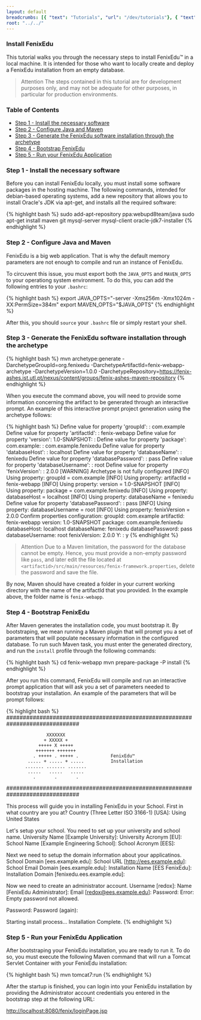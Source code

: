 ```yaml
---
layout: default
breadcrumbs: [{ "text": "Tutorials", "url": "/dev/tutorials"}, { "text": "Install FenixEdu", "url": "/dev/tutorials/install-fenix-edu" }]
root: "../../"
---
```


### Install FenixEdu

This tutorial walks you through the necessary steps to install FenixEdu™ in a local machine. It is intended for those who want to locally create and deploy a FenixEdu installation from an empty database.

> <span>Attention</span>
> The steps contained in this tutorial are for development purposes only, and may not be adequate for other purposes, in particular for production environments.

### Table of Contents
* [Step 1 - Install the necessary software](#toc_2)
* [Step 2 - Configure Java and Maven](#toc_3)
* [Step 3 - Generate the FenixEdu software installation through the archetype](#toc_4)
* [Step 4 - Bootstrap FenixEdu](#toc_5)
* [Step 5 - Run your FenixEdu Application](#toc_6)

### Step 1 - Install the necessary software
Before you can install FenixEdu locally, you must install some software packages in the hosting machine. The following commands, intended for debian-based operating systems, add a new repository that allows you to install Oracle's JDK via apt-get, and installs all the required software: 

{% highlight bash %}
sudo add-apt-repository ppa:webupd8team/java
sudo apt-get install maven git mysql-server mysql-client oracle-jdk7-installer
{% endhighlight %}

### Step 2 - Configure Java and Maven

FenixEdu is a big web application. That is why the default memory parameters are not enough to compile and run an instance of FenixEdu.

To circuvent this issue, you must export both the ```JAVA_OPTS``` and ```MAVEN_OPTS``` to your operationg system environment. To do this, you can add the following entries to your ```.bashrc```:

{% highlight bash %}
export JAVA_OPTS="-server -Xms256m -Xmx1024m -XX:PermSize=384m"
export MAVEN_OPTS="$JAVA_OPTS"
{% endhighlight %}

After this, you should ```source``` your ```.bashrc``` file or simply restart your shell.

### Step 3 - Generate the FenixEdu software installation through the archetype

{% highlight bash %}
mvn archetype:generate -DarchetypeGroupId=org.fenixedu -DarchetypeArtifactId=fenix-webapp-archetype -DarchetypeVersion=1.0.0 -DarchetypeRepository=https://fenix-ashes.ist.utl.pt/nexus/content/groups/fenix-ashes-maven-repository
{% endhighlight %}

When you execute the command above, you will need to provide some information concerning the artifact to be generated through an interactive prompt.
An example of this interactive prompt project generation using the archetype follows:

{% highlight bash %}
Define value for property 'groupId': : com.example
Define value for property 'artifactId': : fenix-webapp
Define value for property 'version':  1.0-SNAPSHOT: : 
Define value for property 'package':  com.example: : com.example.fenixedu
Define value for property 'databaseHost': : localhost
Define value for property 'databaseName': : fenixedu
Define value for property 'databasePassword': : pass
Define value for property 'databaseUsername': : root
Define value for property 'fenixVersion': : 2.0.0
[WARNING] Archetype is not fully configured
[INFO] Using property: groupId = com.example
[INFO] Using property: artifactId = fenix-webapp
[INFO] Using property: version = 1.0-SNAPSHOT
[INFO] Using property: package = com.example.fenixedu
[INFO] Using property: databaseHost = localhost
[INFO] Using property: databaseName = fenixedu
Define value for property 'databasePassword': : pass
[INFO] Using property: databaseUsername = root
[INFO] Using property: fenixVersion = 2.0.0
Confirm properties configuration:
groupId: com.example
artifactId: fenix-webapp
version: 1.0-SNAPSHOT
package: com.example.fenixedu
databaseHost: localhost
databaseName: fenixedu
databasePassword: pass
databaseUsername: root
fenixVersion: 2.0.0
 Y: : y
{% endhighlight %}

> <span>Attention</span>
> Due to a Maven limitation, the password for the database cannot be empty. Hence, you must provide a non-empty password like ```pass```, and later edit the file located at ```<artifactid>/src/main/resources/fenix-framework.properties```, delete the password and save the file.

By now, Maven should have created a folder in your current working directory with the name of the artifactId that you provided. In the example above, the folder name is ```fenix-webapp```.

### Step 4 - Bootstrap FenixEdu

After Maven generates the installation code, you must bootstrap it. By bootstraping, we mean running a Maven plugin that will prompt you a set of parameters that will populate necessary information in the configured database. To run such Maven task, you must enter the generated directory, and run the ```install``` profile through the following commands:

{% highlight bash %}
cd fenix-webapp
mvn prepare-package -P install
{% endhighlight %}

After you run this command, FenixEdu will compile and run an interactive prompt application that will ask you a set of parameters needed to bootstrap your installation. An example of the parameters that will be prompt follows:

{% highlight bash %}
##############################################################################
                                                                              
                   XXXXXXX                                                    
                  + XXXXX +                                                   
                +++++ X +++++                                                 
               +++++++ +++++++                                                
              . +++++ . +++++ .            FenixEdu™                          
            ..... + ..... + .....          Installation                       
           ....... ....... .......                                            
            .....   .....   .....                                             
              .       .       .                                               
                                                                              
##############################################################################

This process will guide you in installing FenixEdu in your School.
First in what country are you at?
Country (Three Letter ISO 3166-1) [USA]: 
Using United States         

Let's setup your school. You need to set up your university and school name.
University Name [Example University]: 
University Acronym [EU]: 
School Name [Example Engineering School]: 
School Acronym [EES]: 

Next we need to setup the domain information about your applicatinos.
School Domain [ees.example.edu]: 
School URL [http://ees.example.edu]: 
School Email Domain [ees.example.edu]: 
Installation Name [EES FenixEdu]: 
Installation Domain [fenixedu.ees.example.edu]: 

Now we need to create an administrator account.
Username [redox]: 
Name [FenixEdu Administrator]: 
Email [redox@ees.example.edu]: 
Password: 
Error: Empty password not allowed.

Password: 
Password (again): 

Starting install process...
Installation Complete.
{% endhighlight %}

### Step 5 - Run your FenixEdu Application

After bootstraping your FenixEdu installation, you are ready to run it. To do so, you must execute the following Maven command that will run a Tomcat Servlet Container with your FenixEdu installation:

{% highlight bash %}
mvn tomcat7:run
{% endhighlight %}

After the startup is finished, you can login into your FenixEdu installation by providing the Administrator account credentials you entered in the bootstrap step at the following URL:

[http://localhost:8080/fenix/loginPage.jsp](http://localhost:8080/fenix/loginPage.jsp)

